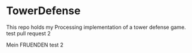 # TowerDefense
This repo holds my Processing implementation of a tower defense game.
test pull request 2 

Mein FRUENDEN
test 2